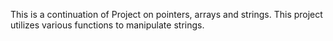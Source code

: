 This is a continuation of Project on pointers, arrays and strings. This project utilizes various functions to manipulate strings.
